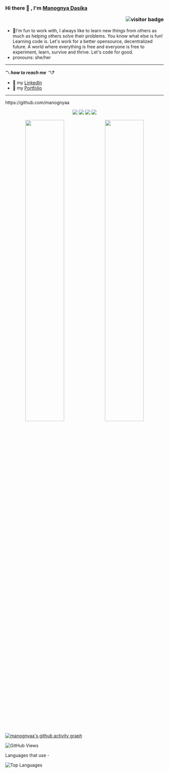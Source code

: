 ### Hi there 👋 , I'm [Manognya Dasika](https://github.com/manognyaa) <p  align="right"><img src="https://visitor-badge.laobi.icu/badge?page_id=sriharikapu" alt="visitor badge"/></p>
- 👋I'm fun to work with, I always like to learn new things from others as much as helping others solve their problems. You know what else is fun! Learning code is. Let's work for a better opensource, decentralized future. A world where everything is free and everyone is free to experiment, learn, survive and thrive. Let's code for good.
- pronouns: she/her
_______________________________________________________________________________________
**〽️ _how to reach me 〽️?_** 
* 🌺 my [LinkedIn]( https://www.linkedin.com/in/manognya-dasika-89396b1b7) 
* 🌺 my [Portfolio](https://thriving-liger-175c25.netlify.app/)
________________________________________________________________________________________
<p align="center">

 </p>
 https://github.com/manognyaa
<p align="center">
<a href="https://github.com/manognyaa"><img src="https://img.shields.io/badge/PRs-welcome-brightgreen.svg?style=flat&logo=github"></a> 
<a href="https://github.com/manognyaa"><img src="https://img.shields.io/badge/Open%20Source-%F0%9F%A4%8D-Blue"></a> 
<a href="https://github.com/manognyaa"><img src="https://img.shields.io/static/v1.svg?label=Contributions&message=Welcome&color=Blue&style=flat-square"></a>
<a href="https://www.python.org/"><img src="https://img.shields.io/badge/Made%20with-love-1f425f.svg"></a>
  </p>
  
  

<p align="center">

<img width="49.5%" src="https://github-readme-stats.vercel.app/api?username=manognyaa&show_icons=true&theme=dark" />
  <img width="49.5%" src="https://github-readme-streak-stats.herokuapp.com/?user=manognyaa&theme=dark" />
</p>

[![manognyaa's github activity graph](https://activity-graph.herokuapp.com/graph?username=manognyaa&custom_title=This%20is%20my%20graph&hide_border=true)](https://github.com/manognyaa/github-readme-activity-graph)

  
  
![GitHub Views](https://komarev.com/ghpvc/?username=manognyaa&color=FAC151)


Languages that use -

![Top Languages](https://github-readme-stats.vercel.app/api/top-langs/?username=manognyaa)
  
<!---
manognyaa/manognyaa is a ✨ special ✨ repository because its `README.md` (this file) appears on your GitHub profile.
You can click the Preview link to take a look at your changes.
--->
